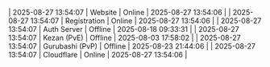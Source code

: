 | 2025-08-27 13:54:07 | Website | Online | 2025-08-27 13:54:06 |
| 2025-08-27 13:54:07 | Registration | Online | 2025-08-27 13:54:06 |
| 2025-08-27 13:54:07 | Auth Server | Offline | 2025-08-18 09:33:31 |
| 2025-08-27 13:54:07 | Kezan (PvE) | Offline | 2025-08-03 17:58:02 |
| 2025-08-27 13:54:07 | Gurubashi (PvP) | Offline | 2025-08-23 21:44:06 |
| 2025-08-27 13:54:07 | Cloudflare | Online | 2025-08-27 13:54:06 |
